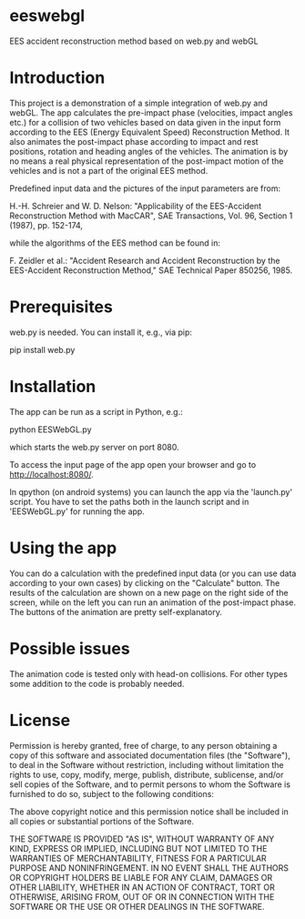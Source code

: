 # eeswebgl
EES accident reconstruction method based on web.py and webGL

# Introduction

This project is a demonstration of a simple integration of web.py and webGL. The app calculates the pre-impact phase (velocities, impact angles etc.) for a collision of two vehicles based on data given in the input form according to the EES (Energy Equivalent Speed) Reconstruction Method. It also animates the post-impact phase according to impact and rest positions, rotation and heading angles of the vehicles. The animation is by no means a real physical representation of the post-impact motion of the vehicles and is not a part of the original EES method.

Predefined input data and the pictures of the input parameters are from:

H.-H. Schreier and W. D. Nelson: "Applicability of the EES-Accident Reconstruction Method with MacCAR", SAE Transactions, Vol. 96, Section 1 (1987), pp. 152-174,

while the algorithms of the EES method can be found in:

F. Zeidler et al.: "Accident Research and Accident Reconstruction by the EES-Accident Reconstruction Method," SAE Technical Paper 850256, 1985.

# Prerequisites

web.py is needed. You can install it, e.g., via pip:

  pip install web.py

# Installation

The app can be run as a script in Python, e.g.:

  python EESWebGL.py

which starts the web.py server on port 8080.

To access the input page of the app open your browser and go to [http://localhost:8080/](http://localhost:8080/).

In qpython (on android systems) you can launch the app via the 'launch.py' script. You have to set the paths both in the launch script and in 'EESWebGL.py' for running the app.

# Using the app

You can do a calculation with the predefined input data (or you can use data according to your own cases) by clicking on the "Calculate" button. The results of the calculation are shown on a new page on the right side of the screen, while on the left you can run an animation of the post-impact phase. The buttons of the animation are pretty self-explanatory.

# Possible issues

The animation code is tested only with head-on collisions. For other types some addition to the code is probably needed.

# License

Permission is hereby granted, free of charge, to any person obtaining a copy
of this software and associated documentation files (the "Software"), to deal
in the Software without restriction, including without limitation the rights
to use, copy, modify, merge, publish, distribute, sublicense, and/or sell
copies of the Software, and to permit persons to whom the Software is
furnished to do so, subject to the following conditions:

The above copyright notice and this permission notice shall be included in all
copies or substantial portions of the Software.

THE SOFTWARE IS PROVIDED "AS IS", WITHOUT WARRANTY OF ANY KIND, EXPRESS OR
IMPLIED, INCLUDING BUT NOT LIMITED TO THE WARRANTIES OF MERCHANTABILITY,
FITNESS FOR A PARTICULAR PURPOSE AND NONINFRINGEMENT. IN NO EVENT SHALL THE
AUTHORS OR COPYRIGHT HOLDERS BE LIABLE FOR ANY CLAIM, DAMAGES OR OTHER
LIABILITY, WHETHER IN AN ACTION OF CONTRACT, TORT OR OTHERWISE, ARISING FROM,
OUT OF OR IN CONNECTION WITH THE SOFTWARE OR THE USE OR OTHER DEALINGS IN THE
SOFTWARE.
